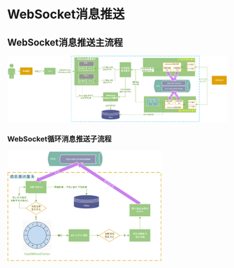 # WebSocket消息推送
## WebSocket消息推送主流程
![WebSocket消息推送主流程](/doc/WebSocket消息推送主流程.png)
### WebSocket循环消息推送子流程
<img src="https://github.com/shixw/websocket-push/blob/master/doc/WebSocket%E5%BE%AA%E7%8E%AF%E6%B6%88%E6%81%AF%E6%8E%A8%E9%80%81%E5%AD%90%E6%B5%81%E7%A8%8B.png" width="70%" height="70%" alt="图片描述文字"/>
